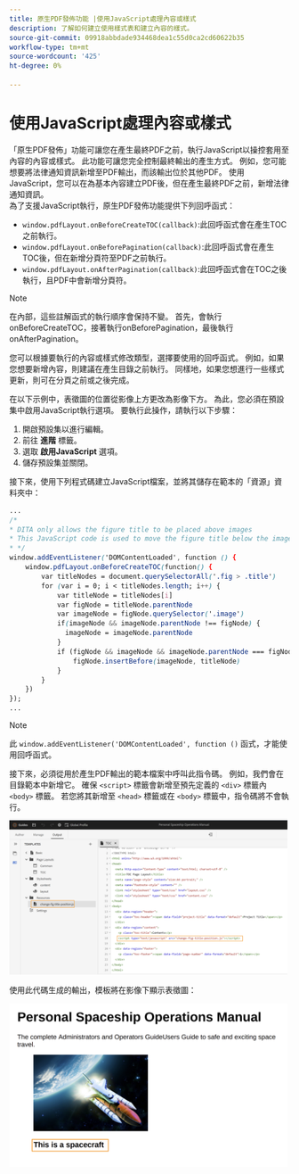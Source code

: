 ```yaml
---
title: 原生PDF發佈功能 |使用JavaScript處理內容或樣式
description: 了解如何建立使用樣式表和建立內容的樣式。
source-git-commit: 09918abbdade934468dea1c55d0ca2cd60622b35
workflow-type: tm+mt
source-wordcount: '425'
ht-degree: 0%

---
```



# 使用JavaScript處理內容或樣式

「原生PDF發佈」功能可讓您在產生最終PDF之前，執行JavaScript以操控套用至內容的內容或樣式。 此功能可讓您完全控制最終輸出的產生方式。 例如，您可能想要將法律通知資訊新增至PDF輸出，而該輸出位於其他PDF。 使用JavaScript，您可以在為基本內容建立PDF後，但在產生最終PDF之前，新增法律通知資訊。\
為了支援JavaScript執行，原生PDF發佈功能提供下列回呼函式：

* `window.pdfLayout.onBeforeCreateTOC(callback)`:此回呼函式會在產生TOC之前執行。
* `window.pdfLayout.onBeforePagination(callback)`:此回呼函式會在產生TOC後，但在新增分頁符至PDF之前執行。
* `window.pdfLayout.onAfterPagination(callback)`:此回呼函式會在TOC之後執行，且PDF中會新增分頁符。

>[!NOTE]
>
>在內部，這些註解函式的執行順序會保持不變。 首先，會執行onBeforeCreateTOC，接著執行onBeforePagination，最後執行onAfterPagination。

您可以根據要執行的內容或樣式修改類型，選擇要使用的回呼函式。 例如，如果您想要新增內容，則建議在產生目錄之前執行。 同樣地，如果您想進行一些樣式更新，則可在分頁之前或之後完成。

在以下示例中，表徵圖的位置從影像上方更改為影像下方。 為此，您必須在預設集中啟用JavaScript執行選項。 要執行此操作，請執行以下步驟：

1. 開啟預設集以進行編輯。
1. 前往 **進階** 標籤。
1. 選取 **啟用JavaScript** 選項。
1. 儲存預設集並關閉。

接下來，使用下列程式碼建立JavaScript檔案，並將其儲存在範本的「資源」資料夾中：

```css
...
/*
* DITA only allows the figure title to be placed above images 
* This JavaScript code is used to move the figure title below the image
* */
window.addEventListener('DOMContentLoaded', function () {
    window.pdfLayout.onBeforeCreateTOC(function() {
        var titleNodes = document.querySelectorAll('.fig > .title')
        for (var i = 0; i < titleNodes.length; i++) {
            var titleNode = titleNodes[i]
            var figNode = titleNode.parentNode
            var imageNode = figNode.querySelector('.image')
            if(imageNode && imageNode.parentNode !== figNode) {
              imageNode = imageNode.parentNode
            }
            if (figNode && imageNode && imageNode.parentNode === figNode) {
                figNode.insertBefore(imageNode, titleNode)
            }
        }
    })
});
...
```

>[!NOTE]
>
>此 `window.addEventListener('DOMContentLoaded', function ()` 函式，才能使用回呼函式。

接下來，必須從用於產生PDF輸出的範本檔案中呼叫此指令碼。 例如，我們會在目錄範本中新增它。 確保 `<script>` 標籤會新增至預先定義的 `<div>` 標籤內 `<body>` 標籤。 若您將其新增至 `<head>` 標籤或在 `<body>` 標籤中，指令碼將不會執行。

<img src="./assets/js-added-resources-template.png" width="500">

使用此代碼生成的輸出，模板將在影像下顯示表徵圖：

<img src="./assets/fig-title-below-image.png" width="500">
